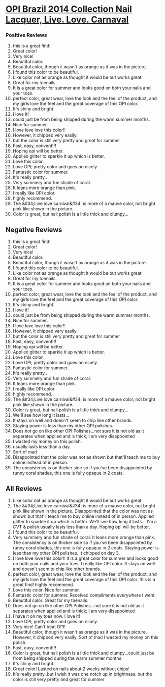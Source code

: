 # [OPI Brazil 2014 Collection Nail Lacquer, Live. Love. Carnaval](https://products.checkmycream.com/products/OPI-Brazil-2014-Collection-Nail-Lacquer-Live.-Love.-Carnaval.html)

### Positive Reviews

<ol>
      <li>this is a great find!</li>
      <li>Great color!</li>
      <li>Very nice!  </li>
      <li>Beautiful color.  </li>
      <li>Beautiful color, though it wasn&#x27;t as orange as it was in the picture.</li>
      <li>I found this color to be beautiful.</li>
      <li>Like color not as orange as thought it would be but works great</li>
      <li>Great for my toenails.</li>
      <li>It is a great color for summer and looks good on both your nails and your toes.</li>
      <li>perfect color, great wear, love the look and the feel of the product, and my girls love the feel and the great coverage of this OPI color.</li>
      <li>It&#x27;s shiny and bright.</li>
      <li>I love it!</li>
      <li>could just be from being shipped during the warm summer months.</li>
      <li>Nice for summer.</li>
      <li>I love love love this color!!</li>
      <li>However, it chipped very easily.</li>
      <li>but the color is still very pretty and great for summer</li>
      <li>Fast, easy, convent!!!</li>
      <li>Hoping opi will be better.</li>
      <li>Applied glitter to sparkle it up which is better.</li>
      <li>Love this color.  </li>
      <li>Love OPI; pretty color and goes on nicely.</li>
      <li>Fantastic color for summer.</li>
      <li>It&#x27;s really pretty..</li>
      <li>Very summery and fun shade of coral.  </li>
      <li>It leans more orange than pink.  </li>
      <li>I really like OPI color.</li>
      <li>highly recommend.</li>
      <li>The &amp;#34;Live love carnival&amp;#34; is more of a mauve color, not bright pink like shown in the picture.</li>
      <li>Color is great, but nail polish is a little thick and clumpy...</li>
</ol>


<h2>Negative Reviews</h2>
<ol>
<li> this is a great find!</li>
<li> Great color!</li>
<li> Very nice!  </li>
<li> Beautiful color.  </li>
<li> Beautiful color, though it wasn&#x27;t as orange as it was in the picture.</li>
<li> I found this color to be beautiful.</li>
<li> Like color not as orange as thought it would be but works great</li>
<li> Great for my toenails.</li>
<li> It is a great color for summer and looks good on both your nails and your toes.</li>
<li> perfect color, great wear, love the look and the feel of the product, and my girls love the feel and the great coverage of this OPI color.</li>
<li> It&#x27;s shiny and bright.</li>
<li> I love it!</li>
<li> could just be from being shipped during the warm summer months.</li>
<li> Nice for summer.</li>
<li> I love love love this color!!</li>
<li> However, it chipped very easily.</li>
<li> but the color is still very pretty and great for summer</li>
<li> Fast, easy, convent!!!</li>
<li> Hoping opi will be better.</li>
<li> Applied glitter to sparkle it up which is better.</li>
<li> Love this color.  </li>
<li> Love OPI; pretty color and goes on nicely.</li>
<li> Fantastic color for summer.</li>
<li> It&#x27;s really pretty..</li>
<li> Very summery and fun shade of coral.  </li>
<li> It leans more orange than pink.  </li>
<li> I really like OPI color.</li>
<li> highly recommend.</li>
<li> The &amp;#34;Live love carnival&amp;#34; is more of a mauve color, not bright pink like shown in the picture.</li>
<li> Color is great, but nail polish is a little thick and clumpy...</li>
<li> We&#x27;ll see how long it lasts...</li>
<li> It stays on well and doesn&#x27;t seem to chip like other brands.</li>
<li> Staying power is less than my other OPI polishes.  </li>
<li> Does not go on like other OPI Polishes...not sure it is not old as it separates when applied and is thick; I am very disappointed</li>
<li> I wasted my money on this polish.</li>
<li> usually lasts less than a day.</li>
<li> Sort of mad</li>
<li> Disappointed that the color was not as shown but that&#x27;ll teach me to buy online instead of in person.</li>
<li> The consistency is on thicker side so if you&#x27;ve been disappointed by runny coral shades, this one is fully opaque in 2 coats.  </li>
</ol>

<h2>All Reviews</h2>

<ol>
    <li> Like color not as orange as thought it would be but works great</li>
    <li> The &amp;#34;Live love carnival&amp;#34; is more of a mauve color, not bright pink like shown in the picture. Disappointed that the color was not as shown but that&#x27;ll teach me to buy online instead of in person. Applied glitter to sparkle it up which is better. We&#x27;ll see how long it lasts... I&#x27;m a CVT &amp; polish usually lasts less than a day. Hoping opi will be better.</li>
    <li> I found this color to be beautiful.</li>
    <li> Very summery and fun shade of coral.  It leans more orange than pink.  The consistency is on thicker side so if you&#x27;ve been disappointed by runny coral shades, this one is fully opaque in 2 coats.  Staying power is less than my other OPI polishes.  It chipped on day 3.</li>
    <li> I love love love this color!! It is a great color for summer and looks good on both your nails and your toes. I really like OPI color. It stays on well and doesn&#x27;t seem to chip like other brands.</li>
    <li> perfect color, great wear, love the look and the feel of the product, and my girls love the feel and the great coverage of this OPI color. this is a great find! highly recommend.</li>
    <li> Love this color.  Nice for summer.</li>
    <li> Fantastic color for summer. Received compliments everywhere I went.</li>
    <li> Beautiful color.  Great for my toenails.</li>
    <li> Does not go on like other OPI Polishes...not sure it is not old as it separates when applied and is thick; I am very disappointed</li>
    <li> I have it on my toes now.  I love it!</li>
    <li> Love OPI; pretty color and goes on nicely.</li>
    <li> Very nice!  Can&#x27;t beat OPI!</li>
    <li> Beautiful color, though it wasn&#x27;t as orange as it was in the picture. However, it chipped very easily. Sort of mad I wasted my money on this polish.</li>
    <li> Fast, easy, convent!!!</li>
    <li> Color is great, but nail polish is a little thick and clumpy...could just be from being shipped during the warm summer months.</li>
    <li> It&#x27;s shiny and bright.</li>
    <li> Great color! Lasted on nails about  2 weeks without chips!</li>
    <li> It&#x27;s really pretty..but I wish it was one notch up in brightness.  but the color is still very pretty and great for summer</li>
</ol>




